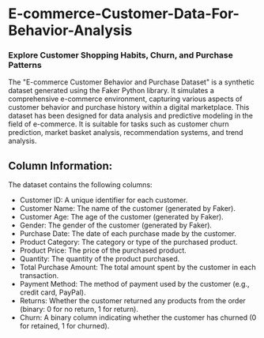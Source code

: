 # E-commerce-Customer-Data-For-Behavior-Analysis
### Explore Customer Shopping Habits, Churn, and Purchase Patterns

The "E-commerce Customer Behavior and Purchase Dataset" is a synthetic dataset generated using the Faker Python library. It simulates a comprehensive e-commerce environment, capturing various aspects of customer behavior and purchase history within a digital marketplace. This dataset has been designed for data analysis and predictive modeling in the field of e-commerce. It is suitable for tasks such as customer churn prediction, market basket analysis, recommendation systems, and trend analysis.

## Column Information:
The dataset contains the following columns:

* Customer ID: A unique identifier for each customer.
* Customer Name: The name of the customer (generated by Faker).
* Customer Age: The age of the customer (generated by Faker).
* Gender: The gender of the customer (generated by Faker).
* Purchase Date: The date of each purchase made by the customer.
* Product Category: The category or type of the purchased product.
* Product Price: The price of the purchased product.
* Quantity: The quantity of the product purchased.
* Total Purchase Amount: The total amount spent by the customer in each transaction.
* Payment Method: The method of payment used by the customer (e.g., credit card, PayPal).
* Returns: Whether the customer returned any products from the order (binary: 0 for no return, 1 for return).
* Churn: A binary column indicating whether the customer has churned (0 for retained, 1 for churned).
